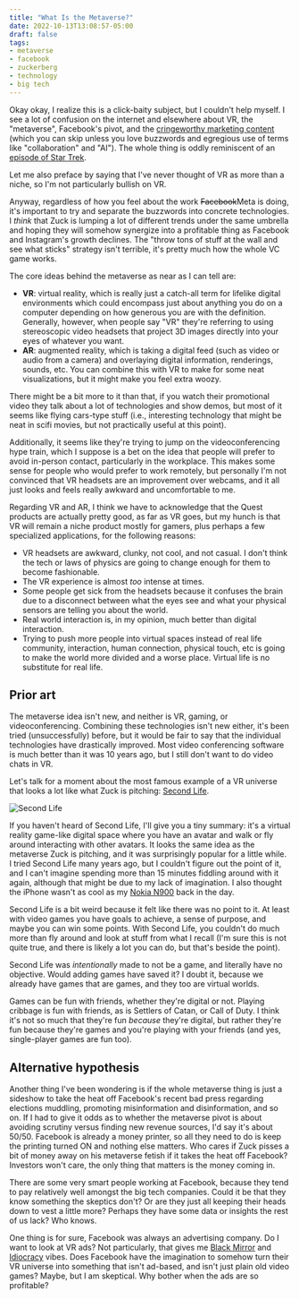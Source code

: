 ```yaml
---
title: "What Is the Metaverse?"
date: 2022-10-13T13:08:57-05:00
draft: false
tags:
- metaverse
- facebook
- zuckerberg
- technology
- big tech
---
```

Okay okay, I realize this is a click-baity subject, but I couldn't help myself.
I see a lot of confusion on the internet and elsewhere about VR, the
"metaverse", Facebook's pivot, and the [cringeworthy marketing
content](https://www.youtube.com/watch?v=oEqZ3XdtiDs) (which you can skip unless
you love buzzwords and egregious use of terms like "collaboration" and "AI").
The whole thing is oddly reminiscent of an [episode of Star
Trek](https://www.youtube.com/watch?v=is12anYx2Qs).

Let me also preface by saying that I've never thought of VR as more than a
niche, so I'm not particularly bullish on VR.

Anyway, regardless of how you feel about the work ~~Facebook~~Meta is doing, 
it's important to try and separate the buzzwords into concrete technologies. I
_think_ that Zuck is lumping a lot of different trends under the same umbrella
and hoping they will somehow synergize into a profitable thing as Facebook and
Instagram's growth declines. The "throw tons of stuff at the wall and see what
sticks" strategy isn't terrible, it's pretty much how the whole VC game works.

The core ideas behind the metaverse as near as I can tell are:

* **VR**: virtual reality, which is really just a catch-all term for lifelike
digital environments which could encompass just about anything you do on a
computer depending on how generous you are with the definition. Generally,
however, when people say "VR" they're referring to using stereoscopic video
headsets that project 3D images directly into your eyes of whatever you want.
* **AR**: augmented reality, which is taking a digital feed (such as video or
audio from a camera) and overlaying digital information, renderings, sounds,
etc. You can combine this with VR to make for some neat visualizations, but it
might make you feel extra woozy.

There might be a bit more to it than that, if you watch their promotional video
they talk about a lot of technologies and show demos, but most of it seems like
flying cars-type stuff (i.e., interesting technology that might be neat in scifi
movies, but not practically useful at this point).

Additionally, it seems like they're trying to jump on the videoconferencing hype
train, which I suppose is a bet on the idea that people will prefer to avoid
in-person contact, particularly in the workplace. This makes some sense for
people who would prefer to work remotely, but personally I'm not convinced that
VR headsets are an improvement over webcams, and it all just looks and feels
really awkward and uncomfortable to me.

Regarding VR and AR, I think we have to acknowledge that the Quest products are
actually pretty good, as far as VR goes, but my hunch is that VR will remain a
niche product mostly for gamers, plus perhaps a few specialized applications,
for the following reasons:

* VR headsets are awkward, clunky, not cool, and not casual. I don't think the
tech or laws of physics are going to change enough for them to become
fashionable.
* The VR experience is almost _too_ intense at times.
* Some people get sick from the headsets because it confuses the brain due to a disconnect between what the eyes see and what your physical sensors are telling you about the world.
* Real world interaction is, in my opinion, much better than digital interaction.
* Trying to push more people into virtual spaces instead of real life community, interaction, human connection, physical touch, etc is going to make the world more divided and a worse place. Virtual life is no substitute for real life.

## Prior art

The metaverse idea isn't new, and neither is VR, gaming, or videoconferencing.
Combining these technologies isn't new either, it's been tried (unsuccessfully)
before, but it would be fair to say that the individual technologies have
drastically improved. Most video conferencing software is much better than it
was 10 years ago, but I still don't want to do video chats in VR.

Let's talk for a moment about the most famous example of a VR universe that
looks a lot like what Zuck is pitching: [Second
Life](https://en.wikipedia.org/wiki/Second_Life).

![Second Life](Health_Info_Island_on_Second_Life.jpg "Health Info Island on Second Life, from Wikipedia")

If you haven't heard of Second Life, I'll give you a tiny summary: it's a
virtual reality game-like digital space where you have an avatar and walk or fly
around interacting with other avatars. It looks the same idea as the metaverse
Zuck is pitching, and it was surprisingly popular for a little while. I tried
Second Life many years ago, but I couldn't figure out the point of it, and
I can't imagine spending more than 15 minutes fiddling around with it again,
although that might be due to my lack of imagination. I also thought the iPhone
wasn't as cool as my [Nokia N900](https://en.wikipedia.org/wiki/Nokia_N900) back
in the day.

Second Life is a bit weird because it felt like there was no point to it. At
least with video games you have goals to achieve, a sense of purpose, and maybe
you can win some points. With Second Life, you couldn't do much more than fly
around and look at stuff from what I recall (I'm sure this is not quite true,
and there is likely a lot you can do, but that's beside the point).

Second Life was _intentionally_ made to not be a game, and literally have no
objective. Would adding games have saved it? I doubt it, because we already have
games that are games, and they too are virtual worlds.

Games can be fun with friends, whether they're digital or not. Playing cribbage
is fun with friends, as is Settlers of Catan, or Call of Duty. I think it's not
so much that they're fun _because_ they're digital, but rather they're fun
because they're games and you're playing with your friends (and yes,
single-player games are fun too).

## Alternative hypothesis

Another thing I've been wondering is if the whole metaverse thing is just a
sideshow to take the heat off Facebook's recent bad press regarding elections
muddling, promoting misinformation and disinformation, and so on. If I had to
give it odds as to whether the metaverse pivot is about avoiding scrutiny versus
finding new revenue sources, I'd say it's about 50/50. Facebook is already a
money printer, so all they need to do is keep the printing turned ON and nothing
else matters. Who cares if Zuck pisses a bit of money away on his metaverse
fetish if it takes the heat off Facebook? Investors won't care, the only thing
that matters is the money coming in.

There are some very smart people working at Facebook, because they tend to pay
relatively well amongst the big tech companies. Could it be that they know
something the skeptics don't? Or are they just all keeping their heads down to
vest a little more? Perhaps they have some data or insights the rest of us lack?
Who knows.

One thing is for sure, Facebook was always an advertising company. Do I want to
look at VR ads? Not particularly, that gives me [Black
Mirror](https://www.youtube.com/watch?v=EpAICeAsEb4) and
[Idiocracy](https://www.youtube.com/watch?v=smtSv3e04vM) vibes. Does Facebook
have the imagination to somehow turn their VR universe into something that isn't
ad-based, and isn't just plain old video games? Maybe, but I am skeptical. Why
bother when the ads are so profitable?
